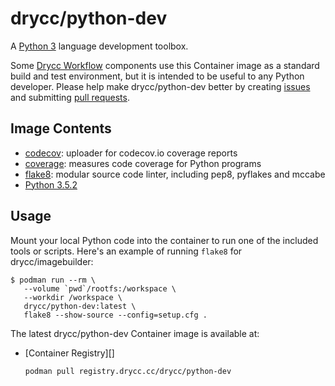 # drycc/python-dev

A [Python 3][] language development toolbox.

Some [Drycc Workflow][] components use this Container image as a standard build and test environment,
but it is intended to be useful to any Python developer. Please help make drycc/python-dev better by
creating [issues][] and submitting [pull requests][].

## Image Contents

* [codecov][]: uploader for codecov.io coverage reports
* [coverage][]: measures code coverage for Python programs
* [flake8][]: modular source code linter, including pep8, pyflakes and mccabe
* [Python 3.5.2][Python 3]

## Usage

Mount your local Python code into the container to run one of the included tools or scripts.
Here's an example of running `flake8` for drycc/imagebuilder:

```console
$ podman run --rm \
   --volume `pwd`/rootfs:/workspace \
   --workdir /workspace \
   drycc/python-dev:latest \
   flake8 --show-source --config=setup.cfg .
```

The latest drycc/python-dev Container image is available at:


* [Container Registry][]
  ```
  podman pull registry.drycc.cc/drycc/python-dev
  ```

[Python 3]: https://docs.python.org/3.5/
[Drycc Workflow]: https://drycc.com/
[issues]: https://github.com/drycc/python-dev/issues
[jq]: https://stedolan.github.io/jq/
[pull requests]: https://github.com/drycc/python-dev/pulls
[codecov]: https://codecov.io/
[coverage]: https://coverage.readthedocs.io
[flake8]: https://gitlab.com/pycqa/flake8
[shellcheck]: https://github.com/koalaman/shellcheck

